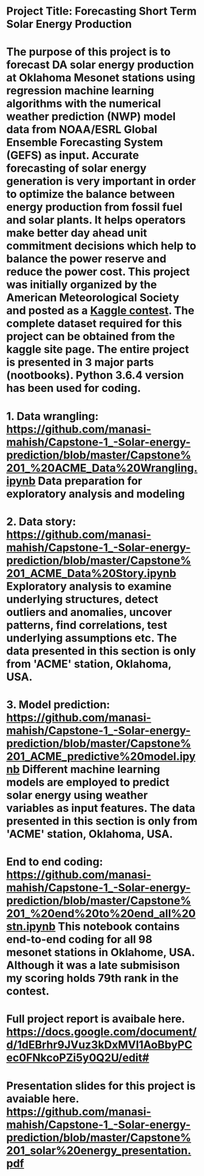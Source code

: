 # Project Title: Forecasting Short Term Solar Energy Production

# The purpose of this project is to forecast DA solar energy production at Oklahoma Mesonet stations using regression machine learning algorithms with the numerical weather prediction (NWP) model data from NOAA/ESRL Global Ensemble Forecasting System (GEFS) as input. Accurate forecasting of solar energy generation is very important in order to optimize the balance between energy production from fossil fuel and solar plants. It helps operators make better day ahead unit commitment decisions which help to balance the power reserve and reduce the power cost. This project was initially organized by the American Meteorological Society and posted as a [Kaggle contest](https://www.kaggle.com/c/ams-2014-solar-energy-prediction-contest). The complete dataset required for this project can be obtained from the kaggle site page. The entire project is presented in 3 major parts (nootbooks). Python 3.6.4 version has been used for coding. 

# 1. Data wrangling: https://github.com/manasi-mahish/Capstone-1_-Solar-energy-prediction/blob/master/Capstone%201_%20ACME_Data%20Wrangling.ipynb Data preparation for exploratory analysis and modeling

# 2. Data story: https://github.com/manasi-mahish/Capstone-1_-Solar-energy-prediction/blob/master/Capstone%201_ACME_Data%20Story.ipynb Exploratory analysis to examine underlying structures, detect outliers and anomalies, uncover patterns, find correlations, test underlying assumptions etc. The data presented in this section is only from 'ACME' station, Oklahoma, USA.

# 3. Model prediction: https://github.com/manasi-mahish/Capstone-1_-Solar-energy-prediction/blob/master/Capstone%201_ACME_predictive%20model.ipynb Different machine learning models are employed to predict solar energy using weather variables as input features. The data presented in this section is only from 'ACME' station, Oklahoma, USA.

# End to end coding: https://github.com/manasi-mahish/Capstone-1_-Solar-energy-prediction/blob/master/Capstone%201_%20end%20to%20end_all%20stn.ipynb This notebook contains end-to-end coding for all 98 mesonet stations in Oklahome, USA. Although it was a late submisison my scoring holds 79th rank in the contest.

# Full project report is avaibale here. https://docs.google.com/document/d/1dEBrhr9JVuz3kDxMVI1AoBbyPCec0FNkcoPZi5y0Q2U/edit#

# Presentation slides for this project is avaiable here. https://github.com/manasi-mahish/Capstone-1_-Solar-energy-prediction/blob/master/Capstone%201_solar%20energy_presentation.pdf

